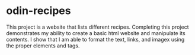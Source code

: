 # odin-recipes
This project is a website that lists different recipes. Completing this project demonstrates my ability to create a basic html website and manipulate its contents. I show that I am able to format the text, links, and imagex using the proper elements and tags.